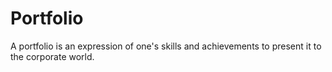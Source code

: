 # Portfolio
A portfolio is an expression of one's skills and achievements to present it to the corporate world.
